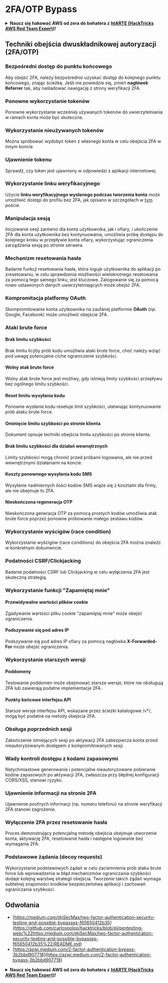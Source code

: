 # 2FA/OTP Bypass

<details>

<summary><strong>Naucz się hakować AWS od zera do bohatera z</strong> <a href="https://training.hacktricks.xyz/courses/arte"><strong>htARTE (HackTricks AWS Red Team Expert)</strong></a><strong>!</strong></summary>

Inne sposoby wsparcia HackTricks:

* Jeśli chcesz zobaczyć swoją **firmę reklamowaną w HackTricks** lub **pobrać HackTricks w formacie PDF**, sprawdź [**SUBSCRIPTION PLANS**](https://github.com/sponsors/carlospolop)!
* Zdobądź [**oficjalne gadżety PEASS & HackTricks**](https://peass.creator-spring.com)
* Odkryj [**The PEASS Family**](https://opensea.io/collection/the-peass-family), naszą kolekcję ekskluzywnych [**NFT**](https://opensea.io/collection/the-peass-family)
* **Dołącz do** 💬 [**grupy Discord**](https://discord.gg/hRep4RUj7f) lub [**grupy telegramowej**](https://t.me/peass) lub **śledź** nas na **Twitterze** 🐦 [**@carlospolopm**](https://twitter.com/hacktricks\_live)**.**
* **Podziel się swoimi sztuczkami hakerskimi, przesyłając PR-y do** [**HackTricks**](https://github.com/carlospolop/hacktricks) i [**HackTricks Cloud**](https://github.com/carlospolop/hacktricks-cloud) github repos.

</details>

## **Techniki obejścia dwuskładnikowej autoryzacji (2FA/OTP)**

### **Bezpośredni dostęp do punktu końcowego**

Aby obejść 2FA, należy bezpośrednio uzyskać dostęp do kolejnego punktu końcowego, znając ścieżkę. Jeśli nie powiedzie się, zmień **nagłówek Referrer** tak, aby naśladować nawigację z strony weryfikacji 2FA.

### **Ponowne wykorzystanie tokenów**

Ponowne wykorzystanie wcześniej używanych tokenów do uwierzytelniania w ramach konta może być skuteczne.

### **Wykorzystanie nieużywanych tokenów**

Można spróbować wydobyć token z własnego konta w celu obejścia 2FA w innym koncie.

### **Ujawnienie tokenu**

Sprawdź, czy token jest ujawniony w odpowiedzi z aplikacji internetowej.

### **Wykorzystanie linku weryfikacyjnego**

Użycie **linku weryfikacyjnego wysłanego podczas tworzenia konta** może umożliwić dostęp do profilu bez 2FA, jak opisano w szczegółach w [tym](https://srahulceh.medium.com/behind-the-scenes-of-a-security-bug-the-perils-of-2fa-cookie-generation-496d9519771b) poście.

### **Manipulacja sesją**

Inicjowanie sesji zarówno dla konta użytkownika, jak i ofiary, i ukończenie 2FA dla konta użytkownika bez kontynuowania, umożliwia próbę dostępu do kolejnego kroku w przepływie konta ofiary, wykorzystując ograniczenia zarządzania sesją po stronie serwera.

### **Mechanizm resetowania hasła**

Badanie funkcji resetowania hasła, która loguje użytkownika do aplikacji po zresetowaniu, w celu sprawdzenia możliwości wielokrotnego resetowania za pomocą tego samego linku, jest kluczowe. Zalogowanie się za pomocą nowo ustawionych danych uwierzytelniających może obejść 2FA.

### **Kompromitacja platformy OAuth**

Skompromitowanie konta użytkownika na zaufanej platformie **OAuth** (np. Google, Facebook) może umożliwić obejście 2FA.

### **Ataki brute force**

#### **Brak limitu szybkości**

Brak limitu liczby prób kodu umożliwia ataki brute force, choć należy wziąć pod uwagę potencjalne ciche ograniczenie szybkości.

#### **Wolny atak brute force**

Wolny atak brute force jest możliwy, gdy istnieją limity szybkości przepływu bez ogólnego limitu szybkości.

#### **Reset limitu wysyłania kodu**

Ponowne wysłanie kodu resetuje limit szybkości, ułatwiając kontynuowanie prób ataku brute force.

#### **Ominięcie limitu szybkości po stronie klienta**

Dokument opisuje techniki obejścia limitu szybkości po stronie klienta.

#### **Brak limitu szybkości dla działań wewnętrznych**

Limity szybkości mogą chronić przed próbami logowania, ale nie przed wewnętrznymi działaniami na koncie.

#### **Koszty ponownego wysyłania kodu SMS**

Wysyłanie nadmiernych ilości kodów SMS wiąże się z kosztami dla firmy, ale nie obejmuje to 2FA.

#### **Nieskończona regeneracja OTP**

Nieskończona generacja OTP za pomocą prostych kodów umożliwia atak brute force poprzez ponowne próbowanie małego zestawu kodów.

### **Wykorzystanie wyścigów (race condition)**

Wykorzystanie wyścigów (race conditions) do obejścia 2FA można znaleźć w konkretnym dokumencie.

### **Podatności CSRF/Clickjacking**

Badanie podatności CSRF lub Clickjacking w celu wyłączenia 2FA jest skuteczną strategią.

### **Wykorzystanie funkcji "Zapamiętaj mnie"**

#### **Przewidywalne wartości plików cookie**

Zgadywanie wartości pliku cookie "zapamiętaj mnie" może obejść ograniczenia.

#### **Podszywanie się pod adres IP**

Podszywanie się pod adres IP ofiary za pomocą nagłówka **X-Forwarded-For** może obejść ograniczenia.

### **Wykorzystanie starszych wersji**

#### **Poddomeny**

Testowanie poddomen może obejmować starsze wersje, które nie obsługują 2FA lub zawierają podatne implementacje 2FA.

#### **Punkty końcowe interfejsu API**

Starsze wersje interfejsu API, wskazane przez ścieżki katalogowe /v\*/, mogą być podatne na metody obejścia 2FA.

### **Obsługa poprzednich sesji**

Zakończenie istniejących sesji po aktywacji 2FA zabezpiecza konta przed nieautoryzowanym dostępem z kompromitowanych sesji.

### **Wady kontroli dostępu z kodami zapasowymi**

Natychmiastowe generowanie i potencjalne nieautoryzowane pobieranie kodów zapasowych po aktywacji 2FA, zwłaszcza przy błędnej konfiguracji CORS/XSS, stanowi ryzyko.

### **Ujawnienie informacji na stronie 2FA**

Ujawnienie poufnych informacji (np. numeru telefonu) na stronie weryfikacji 2FA stanowi zagrożenie.

### **Wyłączenie 2FA przez resetowanie hasła**

Proces demonstrujący potencjalną metodę obejścia obejmuje utworzenie konta, aktywację 2FA, resetowanie hasła i następne logowanie bez wymagania 2FA.

### **Podstawowe żądania (decoy requests)**

Wykorzystanie podstawowych żądań w celu zaciemnienia prób ataku brute force lub wprowadzenia w błąd mechanizmów ograniczania szybkości dodaje kolejną warstwę strategii obejścia. Tworzenie takich żądań wymaga subtelnej znajomości środków bezpieczeństwa aplikacji i zachowań ograniczania szybkości.

## Odwołania

* [https://medium.com/@iSecMax/two-factor-authentication-security-testing-and-possible-bypasses-f65650412b35](https://github.com/carlospolop/hacktricks/blob/pl/pentesting-web/%22https:/medium.com/@iSecMax/two-factor-authentication-security-testing-and-possible-bypasses-f65650412b35%22/README.md)
* [https://azwi.medium.com/2-factor-authentication-bypass-3b2bbd907718](https://azwi.medium.com/2-factor-authentication-bypass-3b2bbd907718)

<details>

<summary><strong>Naucz się hakować AWS od zera do bohatera z</strong> <a href="https://training.hacktricks.xyz/courses/arte"><strong>htARTE (HackTricks AWS Red Team Expert)</strong></a><strong>!</strong></summary>

Inne sposoby wsparcia HackTricks:

* Jeśli chcesz zobaczyć swoją **firmę reklamowaną w HackTricks** lub \*\*pobrać HackTricks w form

</details>
